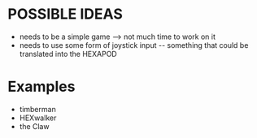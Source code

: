 POSSIBLE IDEAS
==============

- needs to be a simple game --> not much time to work on it
- needs to use some form of joystick input
-- something that could be translated into the HEXAPOD


Examples
========

- timberman
- HEXwalker
- the Claw

